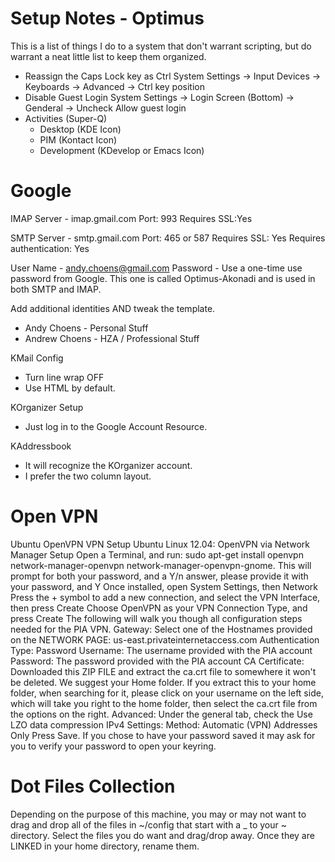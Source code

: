 Setup Notes - Optimus
================================================================================

This is a list of things I do to a system that don't warrant scripting, but
do warrant a neat little list to keep them organized.

 - Reassign the Caps Lock key as Ctrl
   System Settings -> Input Devices -> Keyboards -> Advanced -> Ctrl key position
 - Disable Guest Login
   System Settings -> Login Screen (Bottom) -> Genderal -> Uncheck Allow guest login
 - Activities (Super-Q)
   - Desktop (KDE Icon)
   - PIM (Kontact Icon)
   - Development (KDevelop or Emacs Icon)


Google
===============================================================================

IMAP Server - imap.gmail.com
Port: 993
Requires SSL:Yes

SMTP Server - smtp.gmail.com
Port: 465 or 587
Requires SSL: Yes
Requires authentication: Yes

User Name - andy.choens@gmail.com
Password - Use a one-time use password from Google.
           This one is called Optimus-Akonadi and is used in both SMTP and IMAP.

Add additional identities AND tweak the template.
 - Andy Choens - Personal Stuff
 - Andrew Choens - HZA / Professional Stuff

KMail Config
 - Turn line wrap OFF 
 - Use HTML by default.

KOrganizer Setup
 - Just log in to the Google Account Resource.

KAddressbook
 - It will recognize the KOrganizer account. 
 - I prefer the two column layout.


Open VPN
================================================================================

Ubuntu OpenVPN VPN Setup Ubuntu Linux 12.04: OpenVPN via Network Manager Setup
Open a Terminal, and run: sudo apt-get install openvpn network-manager-openvpn network-manager-openvpn-gnome. This will prompt for both your password, and a Y/n answer, please provide it with your password, and Y
Once installed, open System Settings, then Network
Press the + symbol to add a new connection, and select the VPN Interface, then press Create
Choose OpenVPN as your VPN Connection Type, and press Create
The following will walk you though all configuration steps needed for the PIA VPN.
Gateway: Select one of the Hostnames provided on the NETWORK PAGE: us-east.privateinternetaccess.com
Authentication
Type: Password
Username: The username provided with the PIA account
Password: The password provided with the PIA account
CA Certificate: Downloaded this ZIP FILE and extract the ca.crt file to somewhere it won't be deleted. We suggest your Home folder. If you extract this to your home folder, when searching for it, please click on your username on the left side, which will take you right to the home folder, then select the ca.crt file from the options on the right.
Advanced: Under the general tab, check the Use LZO data compression
IPv4 Settings:
Method: Automatic (VPN) Addresses Only
Press Save. If you chose to have your password saved it may ask for you to verify your password to open your keyring.


Dot Files Collection
================================================================================

Depending on the purpose of this machine, you may or may not want to drag and
drop all of the files in ~/config that start with a _ to your ~ directory.
Select the files you do want and drag/drop away. Once they are LINKED in your
home directory, rename them.